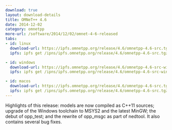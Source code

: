 ```yaml
---
download: true
layout: download-details
title: OMNeT++ 4.6
date: 2014-12-02
category: omnetpp
more-url: /software/2014/12/02/omnet-4-6-released
tabs:
- id: linux
  download-url: https://ipfs.omnetpp.org/release/4.6/omnetpp-4.6-src.tgz
  ipfs: ipfs get /ipns/ipfs.omnetpp.org/release/4.6/omnetpp-4.6-src.tgz

- id: windows
  download-url: https://ipfs.omnetpp.org/release/4.6/omnetpp-4.6-src-windows.zip
  ipfs: ipfs get /ipns/ipfs.omnetpp.org/release/4.6/omnetpp-4.6-src-windows.zip

- id: macos
  download-url: https://ipfs.omnetpp.org/release/4.6/omnetpp-4.6-src.tgz
  ipfs: ipfs get /ipns/ipfs.omnetpp.org/release/4.6/omnetpp-4.6-src.tgz
---
```


Highlights of this release: models are now compiled as C++11 sources; upgrade of the Windows toolchain to MSYS2 and the latest MinGW; the debut of opp_test; and the rewrite of opp_msgc as part of nedtool. It also contains several bug fixes.
